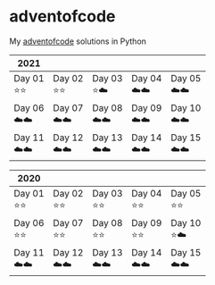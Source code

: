# adventofcode

My [adventofcode](https://www.adventofcode.com) solutions in Python

| 2021 |  |  |  |  |
| --- | --- | --- | --- | --- |
| Day 01<br>:star::star: | Day 02<br>:star::star: | Day 03<br>:star::cloud: | Day 04<br>:cloud::cloud: | Day 05<br>:cloud::cloud: |
| Day 06<br>:cloud::cloud: | Day 07<br>:cloud::cloud: | Day 08<br>:cloud::cloud: | Day 09<br>:cloud::cloud: | Day 10<br>:cloud::cloud: |
| Day 11<br>:cloud::cloud: | Day 12<br>:cloud::cloud: | Day 13<br>:cloud::cloud: | Day 14<br>:cloud::cloud: | Day 15<br>:cloud::cloud: |

| 2020 |  |  |  |  |
| --- | --- | --- | --- | --- |
| Day 01<br>:star::star: | Day 02<br>:star::star: | Day 03<br>:star::star: | Day 04<br>:star::star: | Day 05<br>:star::star: |
| Day 06<br>:star::star: | Day 07<br>:star::star: | Day 08<br>:star::star: | Day 09<br>:star::star: | Day 10<br>:star::cloud: |
| Day 11<br>:cloud::cloud: | Day 12<br>:cloud::cloud: | Day 13<br>:cloud::cloud: | Day 14<br>:cloud::cloud: | Day 15<br>:cloud::cloud: |

